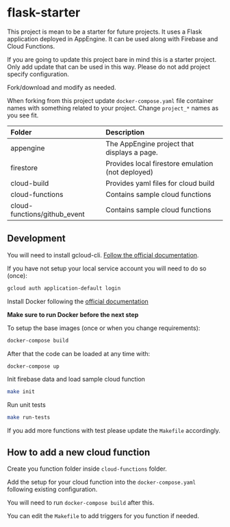 # flask-starter

This project is mean to be a starter for future projects.
It uses a Flask application deployed in AppEngine.
It can be used along with Firebase and Cloud Functions.

If you are going to update this project bare in mind this is a starter project. Only add update that can be used in this way. Please do not add project specify configuration.

Fork/download and modify as needed.

When forking from this project update `docker-compose.yaml` file container names with something related to your project.
Change `project_*` names as you see fit.

| Folder                       | Description                                       |
| :--------------------------- | :------------------------------------------------ |
| appengine                    | The AppEngine project that displays a page.       |
| firestore                    | Provides local firestore emulation (not deployed) |
| cloud-build                  | Provides yaml files for cloud build               |
| cloud-functions              | Contains sample cloud functions                   |
| cloud-functions/github_event | Contains sample cloud functions                   |

## Development

You will need to install gcloud-cli. [Follow the official documentation](https://cloud.google.com/sdk/docs/install-sdk).

If you have not setup your local service account you will need to do so (once):

```bash
gcloud auth application-default login
```

Install Docker following the [official documentation](https://www.docker.com/get-started/)

**Make sure to run Docker before the next step**

To setup the base images (once or when you change requirements):

```bash
docker-compose build
```

After that the code can be loaded at any time with:

```bash
docker-compose up
```

Init firebase data and load sample cloud function

```bash
make init
```

Run unit tests

```bash
make run-tests
```

If you add more functions with test please update the `Makefile` accordingly.

## How to add a new cloud function

Create you function folder inside `cloud-functions` folder.

Add the setup for your cloud function into the `docker-compose.yaml` following existing configuration.

You will need to run `docker-compose build` after this.

You can edit the `Makefile` to add triggers for you function if needed.
